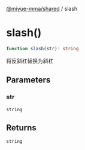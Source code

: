 [@miyue-mma/shared](../index.md) / slash

# slash()

```ts
function slash(str): string
```

将反斜杠替换为斜杠

## Parameters

### str

`string`

## Returns

`string`

